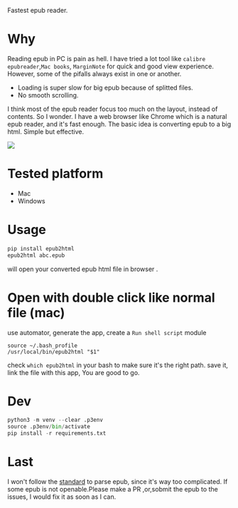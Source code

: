 Fastest epub reader.
# Why 
Reading epub in PC is pain as hell. I have tried a lot tool like `calibre` `epubreader`,`Mac books`, `MarginNote` for quick and good view experience. However, some of the pifalls always exist in one or another.
- Loading is super slow for big epub because of splitted files.
- No smooth scrolling. 
	
I think most of the epub reader focus too much on the layout, instead of contents.
So I wonder. I have a web browser like Chrome which is a natural epub reader, and it's fast enough.
The basic idea is converting epub to a big html. Simple but effective.

![](https://github.com/zk4/epub2html/blob/master/demo.gif?raw=true)

# Tested platform 
- Mac
- Windows

# Usage 
``` bash
pip install epub2html
epub2html abc.epub  

```
will open your converted epub html file in browser .


# Open with double click like normal file (mac)

use automator, generate the app, create a `Run shell script` module
``` 
source ~/.bash_profile
/usr/local/bin/epub2html "$1"
```
check `which epub2html` in your bash to make sure it's the right path.
save it, 
link the file with this app, You are good to go.


# Dev

``` python
python3 -m venv --clear .p3env
source .p3env/bin/activate
pip install -r requirements.txt
```


# Last
I won't follow the [standard](https://www.w3.org/publishing/epub3/epub-spec.html#sec-intro-epub-specs) to parse epub, since it's way too complicated. If some epub is not openable.Please make a PR ,or,sobmit the epub to the issues, I would fix it as soon as I can.
